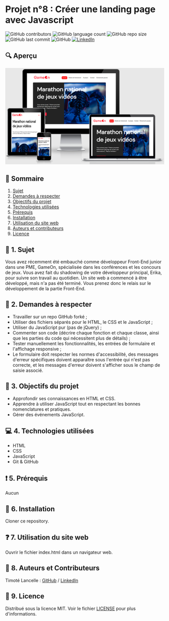 # Projet n°8 : Créer une landing page avec Javascript

![GitHub contributors](https://img.shields.io/github/contributors/LancelleTimote/Projet-n-8-Creer-une-landing-page-avec-Javascript?style=for-the-badge)
![GitHub language count](https://img.shields.io/github/languages/count/LancelleTimote/Projet-n-8-Creer-une-landing-page-avec-Javascript?style=for-the-badge)
![GitHub repo size](https://img.shields.io/github/repo-size/LancelleTimote/Projet-n-8-Creer-une-landing-page-avec-Javascript?style=for-the-badge)
![GitHub last commit](https://img.shields.io/github/last-commit/LancelleTimote/Projet-n-8-Creer-une-landing-page-avec-Javascript?style=for-the-badge)
![GitHub](https://img.shields.io/github/license/LancelleTimote/Projet-n-8-Creer-une-landing-page-avec-Javascript/tree/master?color=green)
[![LinkedIn](https://img.shields.io/badge/LinkedIn-0077B5?style=for-the-badge&logo=linkedin&logoColor=white)](https://www.linkedin.com/in/timote-lancelle-devweb/)

## :mag: Aperçu

![Aperçu du site web](visuel_projet/visuel_projet.png)

## :bookmark_tabs: Sommaire
<ol>
    <li><a href="#sujet">Sujet</a></li>
    <li><a href="#demandes_respecter">Demandes à respecter</a></li>
    <li><a href="#objectifs_projet">Objectifs du projet</a></li>
    <li><a href="#technologies_utilisees">Technologies utilisées</a></li>
    <li><a href="#prerequis">Prérequis</a></li>
    <li><a href="#installation">Installation</a></li>
    <li><a href="#utilisation_siteweb">Utilisation du site web</a></li>
    <li><a href="#auteurs_contributeurs">Auteurs et contributeurs</a></li>
    <li><a href="#licence">Licence</a></li>
</ol>

## :page_facing_up: 1. Sujet <a name = "sujet"></a>

Vous avez récemment été embauché comme développeur Front-End junior dans une PME, GameOn, spécialisée dans les conférences et les concours de jeux.
Vous avez fait du shadowing de votre développeur principal, Erika, pour suivre son travail au quotidien.
Un site web a commencé à être développé, mais n'a pas été terminé. Vous prenez donc le relais sur le développement de la partie Front-End.

## :memo: 2. Demandes à respecter <a name = "demandes_respecter"></a>

* Travailler sur un repo GitHub forké ;
* Utiliser des fichiers séparés pour le HTML, le CSS et le JavaScript ;
* Utiliser du JavaScript pur (pas de jQuery) ;
* Commenter son code (décrire chaque fonction et chaque classe, ainsi que les parties du code qui nécessitent plus de détails) ;
* Tester manuellement les fonctionnalités, les entrées de formulaire et l'affichage responsive ;
* Le formulaire doit respecter les normes d'accessibilité, des messages d'erreur spécifiques doivent apparaître sous l'entrée qui n'est pas correcte, et les messages d'erreur doivent s'afficher sous le champ de saisie associé.

## :checkered_flag: 3. Objectifs du projet <a name = "objectifs_projet"></a>

* Approfondir ses connaissances en HTML et CSS.
* Apprendre à utiliser JavaScript tout en respectant les bonnes nomenclatures et pratiques.
* Gérer des événements JavaScript.

## :computer: 4. Technologies utilisées <a name = "technologies_utilisees"></a>

* HTML
* CSS
* JavaScript
* Git & GitHub

## :exclamation: 5. Prérequis <a name = "prerequis"></a>

Aucun

## :wrench: 6. Installation <a name = "installation"></a>

Cloner ce repository.

## :question: 7. Utilisation du site web <a name = "utilisation_siteweb"></a>

Ouvrir le fichier index.html dans un navigateur web.

## :beers: 8. Auteurs et Contributeurs <a name = "auteurs_contributeurs"></a>

Timoté Lancelle : [GitHub](https://github.com/LancelleTimote) / [LinkedIn](https://www.linkedin.com/in/timote-lancelle-devweb/)

## :page_with_curl: 9. Licence <a name = "licence"></a>

Distribué sous la licence MIT. Voir le fichier [LICENSE](LICENSE) pour plus d'informations.